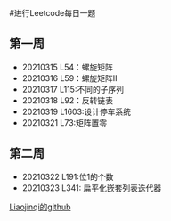#进行Leetcode每日一题
## 第一周
- 20210315 L54：螺旋矩阵
- 20210316 L59：螺旋矩阵II
- 20210317 L115:不同的子序列
- 20210318 L92：反转链表
- 20210319 L1603:设计停车系统
- 20210321 L73:矩阵置零


## 第二周
- 20210322 L191:位1的个数
- 20210323 L341: 扁平化嵌套列表迭代器




[Liaojinqi的github](https://github.com/JinQi-Liao/Leetcode_C)